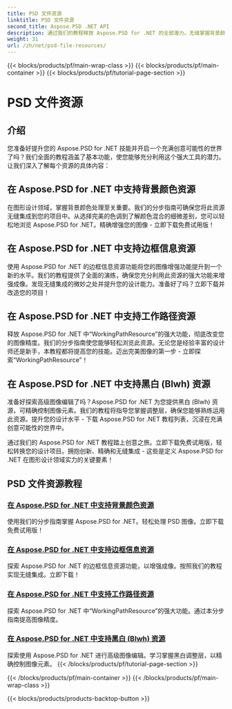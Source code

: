 ```yaml
---
title: PSD 文件资源
linktitle: PSD 文件资源
second_title: Aspose.PSD .NET API
description: 通过我们的教程释放 Aspose.PSD for .NET 的全部潜力。无缝掌握背景颜色、边框信息、工作路径和黑白资源。
weight: 31
url: /zh/net/psd-file-resources/
---
```


{{< blocks/products/pf/main-wrap-class >}}
{{< blocks/products/pf/main-container >}}
{{< blocks/products/pf/tutorial-page-section >}}

# PSD 文件资源


## 介绍

您准备好提升您的 Aspose.PSD for .NET 技能并开启一个充满创意可能性的世界了吗？我们全面的教程涵盖了基本功能，使您能够充分利用这个强大工具的潜力。让我们深入了解每个资源的具体内容：

## 在 Aspose.PSD for .NET 中支持背景颜色资源

在图形设计领域，掌握背景颜色处理至关重要。我们的分步指南可确保您将此资源无缝集成到您的项目中。从选择完美的色调到了解颜色混合的细微差别，您可以轻松地浏览 Aspose.PSD for .NET。精确增强您的图像 - 立即下载免费试用版！

## 在 Aspose.PSD for .NET 中支持边框信息资源

使用 Aspose.PSD for .NET 的边框信息资源功能将您的图像增强功能提升到一个新的水平。我们的教程提供了全面的演练，确保您充分利用此资源的强大功能来增强成像。发现无缝集成的微妙之处并提升您的设计能力。准备好了吗？立即下载并改造您的项目！

## 在 Aspose.PSD for .NET 中支持工作路径资源

释放 Aspose.PSD for .NET 中“WorkingPathResource”的强大功能，彻底改变您的图像精度。我们的分步指南使您能够轻松浏览此资源。无论您是经验丰富的设计师还是新手，本教程都将提高您的技能。迈出完美图像的第一步 - 立即探索“WorkingPathResource”！

## 在 Aspose.PSD for .NET 中支持黑白 (Blwh) 资源

准备好探索高级图像编辑了吗？Aspose.PSD for .NET 为您提供黑白 (Blwh) 资源，可精确控制图像元素。我们的教程将指导您掌握调整层，确保您能够熟练运用此资源。提升您的设计水平 - 下载 Aspose.PSD for .NET 教程列表，沉浸在充满创意可能性的世界中。

通过我们的 Aspose.PSD for .NET 教程踏上创意之旅。立即下载免费试用版，轻松转换您的设计项目。拥抱创新、精确和无缝集成 - 这些是定义 Aspose.PSD for .NET 在图形设计领域实力的关键要素！

## PSD 文件资源教程
### [在 Aspose.PSD for .NET 中支持背景颜色资源](./supporting-background-color-resource/)
使用我们的分步指南掌握 Aspose.PSD for .NET。轻松处理 PSD 图像。立即下载免费试用版！
### [在 Aspose.PSD for .NET 中支持边框信息资源](./supporting-border-information-resource/)
探索 Aspose.PSD for .NET 的边框信息资源功能，以增强成像。按照我们的教程实现无缝集成。立即下载！
### [在 Aspose.PSD for .NET 中支持工作路径资源](./supporting-working-path-resource/)
探索 Aspose.PSD for .NET 中“WorkingPathResource”的强大功能。通过本分步指南提高图像精度。
### [在 Aspose.PSD for .NET 中支持黑白 (Blwh) 资源](./supporting-black-and-white-blwh-resource/)
探索使用 Aspose.PSD for .NET 进行高级图像编辑。学习掌握黑白调整层，以精确控制图像元素。
{{< /blocks/products/pf/tutorial-page-section >}}

{{< /blocks/products/pf/main-container >}}
{{< /blocks/products/pf/main-wrap-class >}}

{{< blocks/products/products-backtop-button >}}

